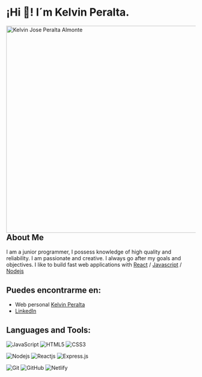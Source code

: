 # ¡Hi 👋! I´m Kelvin Peralta.

<img align="right" width="550px" src="https://media2.giphy.com/media/xT9IgzoKnwFNmISR8I/giphy.gif?cid=790b76113ea369272371e121c3b68c232535204657ef9fb1&rid=giphy.gif&ct=g" alt="Kelvin Jose Peralta Almonte" />

## About Me
I am a junior programmer, I possess knowledge of high quality and reliability. I am passionate and creative. I always go after my goals and objectives. I like to build fast web applications with [React](https://es.reactjs.org/) / [Javascript](https://www.javascript.com/) / [Nodejs](https://nodejs.org/en/about/)

## Puedes encontrarme en:

- Web personal [Kelvin Peralta](https://personalportkjpa.netlify.app/)
- [LinkedIn](https://www.linkedin.com/in/kelvin-jose-peralta-almonte-599009248/)

## Languages and Tools:
![JavaScript](https://img.shields.io/badge/-JavaScript-black?style=flat-square&logo=javascript)
![HTML5](https://img.shields.io/badge/-HTML5-black?style=flat-square&logo=html5)
![CSS3](https://img.shields.io/badge/-CSS3-black?style=flat-square&logo=css3&logoColor=blue)

![Nodejs](https://img.shields.io/badge/-Nodejs-black?style=flat-square&logo=Node.js)
![Reactjs](https://img.shields.io/badge/-React-black?style=flat-square&logo=react)
![Express.js](https://img.shields.io/badge/-Express-black?style=flat-square&logo=express)

![Git](https://img.shields.io/badge/-Git-black?style=flat-square&logo=git)
![GitHub](https://img.shields.io/badge/-GitHub-black?style=flat-square&logo=github)
![Netlify](https://img.shields.io/badge/-Netlify-black?style=flat-square&logo=netlify)
